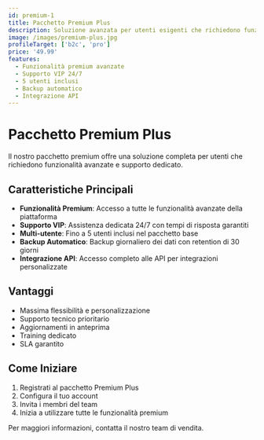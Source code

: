 ```yaml
---
id: premium-1
title: Pacchetto Premium Plus
description: Soluzione avanzata per utenti esigenti che richiedono funzionalità premium
image: /images/premium-plus.jpg
profileTarget: ['b2c', 'pro']
price: '49.99'
features:
  - Funzionalità premium avanzate
  - Supporto VIP 24/7
  - 5 utenti inclusi
  - Backup automatico
  - Integrazione API
---
```


# Pacchetto Premium Plus

Il nostro pacchetto premium offre una soluzione completa per utenti che richiedono funzionalità avanzate e supporto dedicato.

## Caratteristiche Principali

- **Funzionalità Premium**: Accesso a tutte le funzionalità avanzate della piattaforma
- **Supporto VIP**: Assistenza dedicata 24/7 con tempi di risposta garantiti
- **Multi-utente**: Fino a 5 utenti inclusi nel pacchetto base
- **Backup Automatico**: Backup giornaliero dei dati con retention di 30 giorni
- **Integrazione API**: Accesso completo alle API per integrazioni personalizzate

## Vantaggi

- Massima flessibilità e personalizzazione
- Supporto tecnico prioritario
- Aggiornamenti in anteprima
- Training dedicato
- SLA garantito

## Come Iniziare

1. Registrati al pacchetto Premium Plus
2. Configura il tuo account
3. Invita i membri del team
4. Inizia a utilizzare tutte le funzionalità premium

Per maggiori informazioni, contatta il nostro team di vendita. 